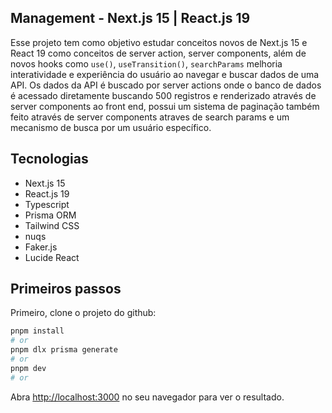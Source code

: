 ## Management - Next.js 15 | React.js 19 

Esse projeto tem como objetivo estudar conceitos novos de Next.js 15 e React 19 como conceitos de server action, server components, além de novos hooks como `use()`, `useTransition()`, `searchParams` melhoria interatividade e experiência do usuário ao navegar e buscar dados de uma API.
Os dados da API é buscado por server actions onde o banco de dados é acessado diretamente buscando 500 registros e renderizado através de server components ao front end, possui um sistema de paginação também feito através de server components atraves de search params e um mecanismo de busca por um usuário específico.

## Tecnologias

- Next.js 15
- React.js 19
- Typescript
- Prisma ORM
- Tailwind CSS
- nuqs
- Faker.js
- Lucide React

## Primeiros passos

Primeiro, clone o projeto do github:

```bash
pnpm install
# or
pnpm dlx prisma generate
# or
pnpm dev
# or
```

Abra [http://localhost:3000](http://localhost:3000) no seu navegador para ver o resultado.
